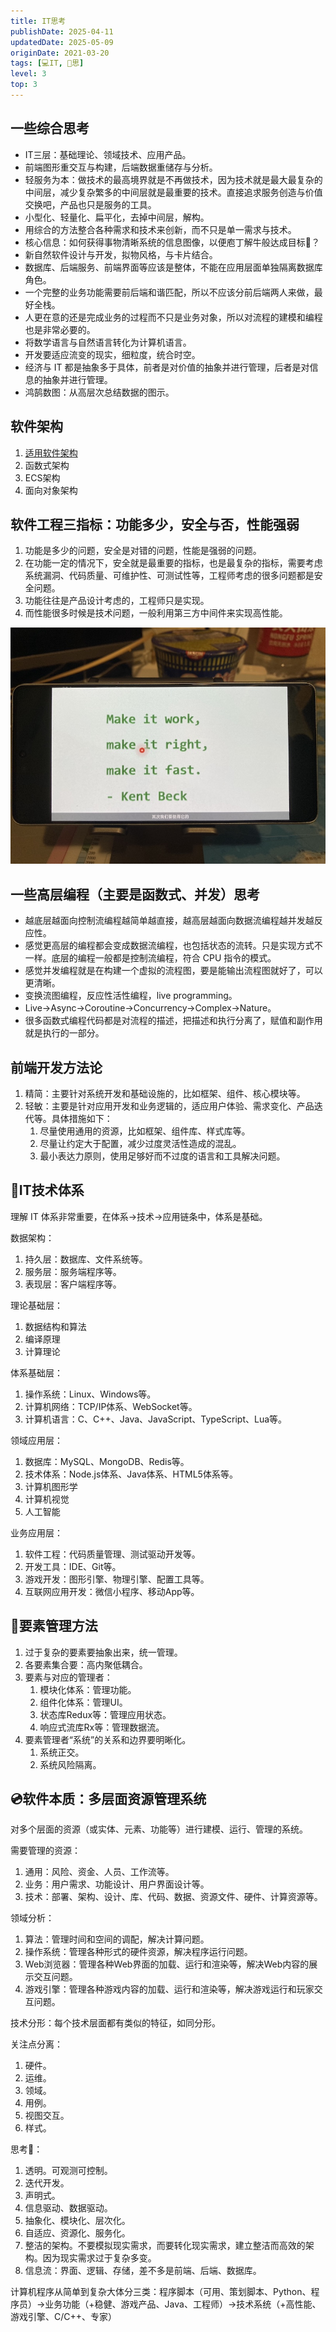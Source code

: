 ```yaml
---
title: IT思考
publishDate: 2025-04-11
updatedDate: 2025-05-09
originDate: 2021-03-20
tags: [💻IT, 🤔思]
level: 3
top: 3
---
```


## 一些综合思考

- IT三层：基础理论、领域技术、应用产品。
- 前端图形重交互与构建，后端数据重储存与分析。
- 轻服务为本：做技术的最高境界就是不再做技术，因为技术就是最大最复杂的中间层，减少复杂繁多的中间层就是最重要的技术。直接追求服务创造与价值交换吧，产品也只是服务的工具。
- 小型化、轻量化、扁平化，去掉中间层，解构。
- 用综合的方法整合各种需求和技术来创新，而不只是单一需求与技术。
- 核心信息：如何获得事物清晰系统的信息图像，以便庖丁解牛般达成目标🎯？
- 新自然软件设计与开发，拟物风格，与卡片结合。
- 数据库、后端服务、前端界面等应该是整体，不能在应用层面单独隔离数据库角色。
- 一个完整的业务功能需要前后端和谐匹配，所以不应该分前后端两人来做，最好全栈。
- 人更在意的还是完成业务的过程而不只是业务对象，所以对流程的建模和编程也是非常必要的。
- 将数学语言与自然语言转化为计算机语言。
- 开发要适应流变的现实，细粒度，统合时空。
- 经济与 IT 都是抽象多于具体，前者是对价值的抽象并进行管理，后者是对信息的抽象并进行管理。
- 鸿鹄数图：从高层次总结数据的图示。

## 软件架构

1. [适用软件架构](/posts/20240623-fit-software)
2. 函数式架构
3. ECS架构
4. 面向对象架构

## 软件工程三指标：功能多少，安全与否，性能强弱

1. 功能是多少的问题，安全是对错的问题，性能是强弱的问题。
2. 在功能一定的情况下，安全就是最重要的指标，也是最复杂的指标，需要考虑系统漏洞、代码质量、可维护性、可测试性等，工程师考虑的很多问题都是安全问题。
3. 功能往往是产品设计考虑的，工程师只是实现。
4. 而性能很多时候是技术问题，一般利用第三方中间件来实现高性能。

![Work Right Fast](./images/work-right-fast.jpg)

## 一些高层编程（主要是函数式、并发）思考

- 越底层越面向控制流编程越简单越直接，越高层越面向数据流编程越并发越反应性。
- 感觉更高层的编程都会变成数据流编程，也包括状态的流转。只是实现方式不一样。底层的编程一般都是控制流编程，符合 CPU 指令的模式。
- 感觉并发编程就是在构建一个虚拟的流程图，要是能输出流程图就好了，可以更清晰。
- 变换流图编程，反应性活性编程，live programming。
- Live->Async->Coroutine->Concurrency->Complex->Nature。
- 很多函数式编程代码都是对流程的描述，把描述和执行分离了，赋值和副作用就是执行的一部分。

## 前端开发方法论

1. 精简：主要针对系统开发和基础设施的，比如框架、组件、核心模块等。
2. 轻敏：主要是针对应用开发和业务逻辑的，适应用户体验、需求变化、产品迭代等。具体措施如下：
    1. 尽量使用通用的资源，比如框架、组件库、样式库等。
    2. 尽量让约定大于配置，减少过度灵活性造成的混乱。
    3. 最小表达力原则，使用足够好而不过度的语言和工具解决问题。

## 🌃IT技术体系

理解 IT 体系非常重要，在体系->技术->应用链条中，体系是基础。

数据架构：
1. 持久层：数据库、文件系统等。
2. 服务层：服务端程序等。
3. 表现层：客户端程序等。

理论基础层：
1. 数据结构和算法
2. 编译原理
3. 计算理论

体系基础层：
1. 操作系统：Linux、Windows等。
2. 计算机网络：TCP/IP体系、WebSocket等。
3. 计算机语言：C、C++、Java、JavaScript、TypeScript、Lua等。

领域应用层：
1. 数据库：MySQL、MongoDB、Redis等。
2. 技术体系：Node.js体系、Java体系、HTML5体系等。
3. 计算机图形学
4. 计算机视觉
5. 人工智能

业务应用层：
1. 软件工程：代码质量管理、测试驱动开发等。
2. 开发工具：IDE、Git等。
3. 游戏开发：图形引擎、物理引擎、配置工具等。
4. 互联网应用开发：微信小程序、移动App等。

## 💎要素管理方法

1. 过于复杂的要素要抽象出来，统一管理。
2. 各要素集合要：高内聚低耦合。
3. 要素与对应的管理者：
    1. 模块化体系：管理功能。
    2. 组件化体系：管理UI。
    3. 状态库Redux等：管理应用状态。
    4. 响应式流库Rx等：管理数据流。
4. 要素管理者“系统”的关系和边界要明晰化。
    1. 系统正交。
    2. 系统风险隔离。

## 💿软件本质：多层面资源管理系统

对多个层面的资源（或实体、元素、功能等）进行建模、运行、管理的系统。

需要管理的资源：
1. 通用：风险、资金、人员、工作流等。
2. 业务：用户需求、功能设计、用户界面设计等。
3. 技术：部署、架构、设计、库、代码、数据、资源文件、硬件、计算资源等。

领域分析：
1. 算法：管理时间和空间的调配，解决计算问题。
2. 操作系统：管理各种形式的硬件资源，解决程序运行问题。
3. Web浏览器：管理各种Web界面的加载、运行和渲染等，解决Web内容的展示交互问题。
4. 游戏引擎：管理各种游戏内容的加载、运行和渲染等，解决游戏运行和玩家交互问题。

技术分形：每个技术层面都有类似的特征，如同分形。

关注点分离：
1. 硬件。
2. 运维。
3. 领域。
4. 用例。
5. 视图交互。
6. 样式。

思考🤔：
1. 透明。可观测可控制。
2. 迭代开发。
3. 声明式。
4. 信息驱动、数据驱动。
5. 抽象化、模块化、层次化。
6. 自适应、资源化、服务化。
7. 整洁的架构。不要模拟现实需求，而要转化现实需求，建立整洁而高效的架构。因为现实需求过于复杂多变。
8. 信息流：界面、逻辑、存储，差不多是前端、后端、数据库。

计算机程序从简单到复杂大体分三类：程序脚本（可用、策划脚本、Python、程序员）->业务功能（+稳健、游戏产品、Java、工程师）->技术系统（+高性能、游戏引擎、C/C++、专家）
